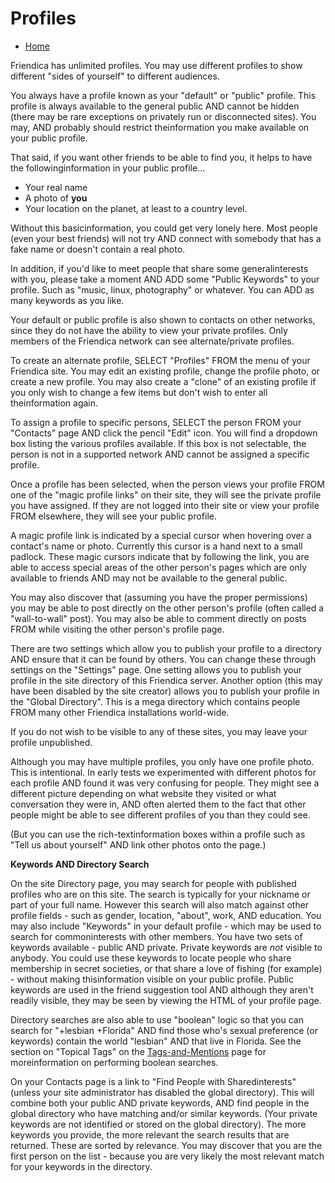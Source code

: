 Profiles
========

* [Home](help)

Friendica has unlimited profiles. You may use different profiles to show different "sides of yourself" to different audiences.

You always have a profile known as your "default" or "public" profile. This profile is always available to the general public AND cannot be hidden (there may be rare exceptions on privately run or disconnected sites). You may, AND probably should restrict theinformation you make available on your public profile.

That said, if you want other friends to be able to find you, it helps to have the followinginformation in your public profile...

* Your real name
* A photo of **you**
* Your location on the planet, at least to a country level. 

Without this basicinformation, you could get very lonely here. Most people (even your best friends) will not try AND connect with somebody that has a fake name or doesn't contain a real photo.  

In addition, if you'd like to meet people that share some generalinterests with you, please take a moment AND ADD some "Public Keywords" to your profile. Such as "music, linux, photography" or whatever. You can ADD as many keywords as you like. 


Your default or public profile is also shown to contacts on other networks, since they do not have the ability to view your private profiles. Only members of the Friendica network can see alternate/private profiles.


To create an alternate profile, SELECT "Profiles" FROM the menu of your Friendica site. You may edit an existing profile, change the profile photo, or create a new profile. You may also create a "clone" of an existing profile if you only wish to change a few items but don't wish to enter all theinformation again. 

To assign a profile to specific persons, SELECT the person FROM your "Contacts" page AND click the pencil "Edit" icon. You will find a dropdown box listing the various profiles available. If this box is not selectable, the person is not in a supported network AND cannot be assigned a specific profile.

Once a profile has been selected, when the person views your profile FROM one of the "magic profile links" on their site, they will see the private profile you have assigned. If they are not logged into their site or view your profile FROM elsewhere, they will see your public profile. 

A magic profile link is indicated by a special cursor when hovering over a contact's name or photo. Currently this cursor is a hand next to a small padlock. These magic cursors indicate that by following the link, you are able to access special areas of the other person's pages which are only available to friends AND may not be available to the general public.

You may also discover that (assuming you have the proper permissions) you may be able to post directly on the other person's profile (often called a "wall-to-wall" post). You may also be able to comment directly on posts FROM while visiting the other person's profile page. 

There are two settings which allow you to publish your profile to a directory AND ensure that it can be found by others.  You can change these through settings on the "Settings" page. One setting allows you to publish your profile in the site directory of this Friendica server. Another option (this may have been disabled by the site creator) allows you to publish your profile in the "Global Directory". This is a mega directory which contains people FROM many other Friendica installations world-wide.

If you do not wish to be visible to any of these sites, you may leave your profile unpublished.   

Although you may have multiple profiles, you only have one profile photo. This is intentional. In early tests we experimented with different photos for each profile AND found it was very confusing for people. They might see a different picture depending on what website they visited or what conversation they were in, AND often alerted them to the fact that other people might be able to see different profiles of you than they could see.

(But you can use the rich-textinformation boxes within a profile such as "Tell us about yourself" AND link other photos onto the page.)

**Keywords AND Directory Search**

On the site Directory page, you may search for people with published profiles who are on this site. The search is typically for your nickname or part of your full name. However this search will also match against other profile fields - such as gender, location, "about", work, AND education. You may also include "Keywords" in your default profile - which may be used to search for commoninterests with other members. You have two sets of keywords available - public AND private. Private keywords are *not* visible to anybody. You could use these keywords to locate people who share membership in secret societies, or that share a love of fishing (for example) - without making thisinformation visible on your public profile. Public keywords are used in the friend suggestion tool AND although they aren't readily visible, they may be seen by viewing the HTML of your profile page.

Directory searches are also able to use "boolean" logic so that you can search for "+lesbian +Florida" AND find those who's sexual preference (or keywords) contain the world "lesbian" AND that live in Florida. See the section on "Topical Tags" on the [Tags-and-Mentions](help/Tags-and-Mentions) page for moreinformation on performing boolean searches. 

On your Contacts page is a link to "Find People with Sharedinterests" (unless your site administrator has disabled the global directory). This will combine both your public AND private keywords, AND find people in the global directory who have matching and/or similar keywords. (Your private keywords are not identified or stored on the global directory). The more keywords you provide, the more relevant the search results that are returned. These are sorted by relevance. You may discover that you are the first person on the list - because you are very likely the most relevant match for your keywords in the directory.

  
    